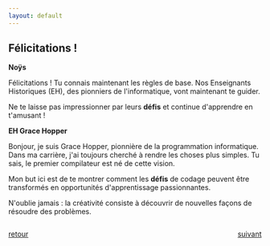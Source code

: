 ```yaml
---
layout: default
---
```


<div markdown="1">

## Félicitations !

**Noÿs**

Félicitations ! Tu connais maintenant les règles de base. Nos Enseignants Historiques (EH), des pionniers de l'informatique, vont maintenant te guider.

Ne te laisse pas impressionner par leurs **défis** et continue d'apprendre en t'amusant !

</div>

<div markdown="1">

**EH Grace Hopper**

Bonjour, je suis Grace Hopper, pionnière de la programmation informatique. Dans ma carrière, j'ai toujours cherché à rendre les choses plus simples. Tu sais, le premier compilateur est né de cette vision.

Mon but ici est de te montrer comment les **défis** de codage peuvent être transformés en opportunités d'apprentissage passionnantes.

N'oublie jamais : la créativité consiste à découvrir de nouvelles façons de résoudre des problèmes.

</div>

<div markdown="1" style="grid-column: 1 / -1; display: flex; justify-content: space-between">

[retour](./2)

[suivant](./4)

</div>
